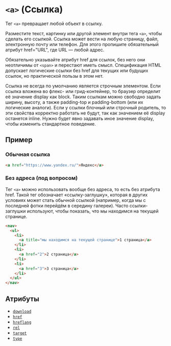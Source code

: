# `<a>` (Ссылка)

Тег `<a>` превращает любой объект в ссылку.

Разместите текст, картинку или другой элемент внутри тега `<a>`, чтобы сделать его ссылкой. Ссылка может вести на любую страницу, файл, электронную почту или телефон. Для этого пропишите обязательный атрибут href="URL", где URL — любой адрес.

Обязательно указывайте атрибут href для ссылок, без него они неотличимы от `<span>` и перестают иметь смысл. Спецификация HTML допускает логические ссылки без href для текущих или будущих ссылок, но практической пользы в этом нет.

Ссылка не всегда по умолчанию является строчным элементом. Если ссылка вложена во флекс- или грид-контейнер, то браузер определит её значение display как block. Таким ссылкам можно свободно задать ширину, высоту, а также padding-top и padding-bottom (или их логические аналоги). Если у ссылки блочный или строчный родитель, то эти свойства корректно работать не будут, так как значением её display останется inline. Нужно будет явно задавать иное значение display, чтобы изменить стандартное поведение.

## Пример

### Обычная ссылка

```html
<a href="https://www.yandex.ru/">Яндекс</a>
```

### Без адреса (под вопросом)

Тег `<a>` можно использовать вообще без адреса, то есть без атрибута href. Такой тег обозначает «ссылку-заглушку», которая в других условиях может стать обычной ссылкой (например, когда мы с последней фотки перейдём в середину галереи). Часто ссылки-заглушки используют, чтобы показать, что мы находимся на текущей странице.

```html
<nav>
  <ul>
    <li>
      <a title="мы находимся на текущей странице">1 страница</a>
    </li>
    <li>
      <a href="2">2 страница</a>
    </li>
    <li>
      <a href="3">3 страница</a>
    </li>
  </ul>
</nav>
```

## Атрибуты

- [`download`](<../ATTRIBUTES/download (ЗАГРУЗКА ФАЙЛА).md>)
- [`href`](<../ATTRIBUTES/href (ССЫЛКА НА URL).md>)
- [`hreflang`](<../ATTRIBUTES/hreflang (ЯЗЫК ДОКУМЕНТА ПО ССЫЛКЕ).md>)
- [`rel`](<../ATTRIBUTES/rel (СВЯЗЬ ССЫЛКИ СО СТРАНИЦЕЙ).md>)
- [`target`](<../ATTRIBUTES/target (СПОСОБ ОТКРЫТИЯ ССЫЛКИ).md>)
- [`type`](<../ATTRIBUTES/type (ТИП MIME).md>)
